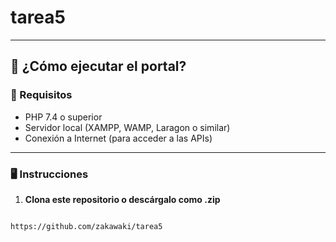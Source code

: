 # tarea5

---

## 🚀 ¿Cómo ejecutar el portal?

### 🧰 Requisitos

- PHP 7.4 o superior
- Servidor local (XAMPP, WAMP, Laragon o similar)
- Conexión a Internet (para acceder a las APIs)

---

### 🖥️ Instrucciones

1. **Clona este repositorio o descárgalo como .zip**

```bash

https://github.com/zakawaki/tarea5

